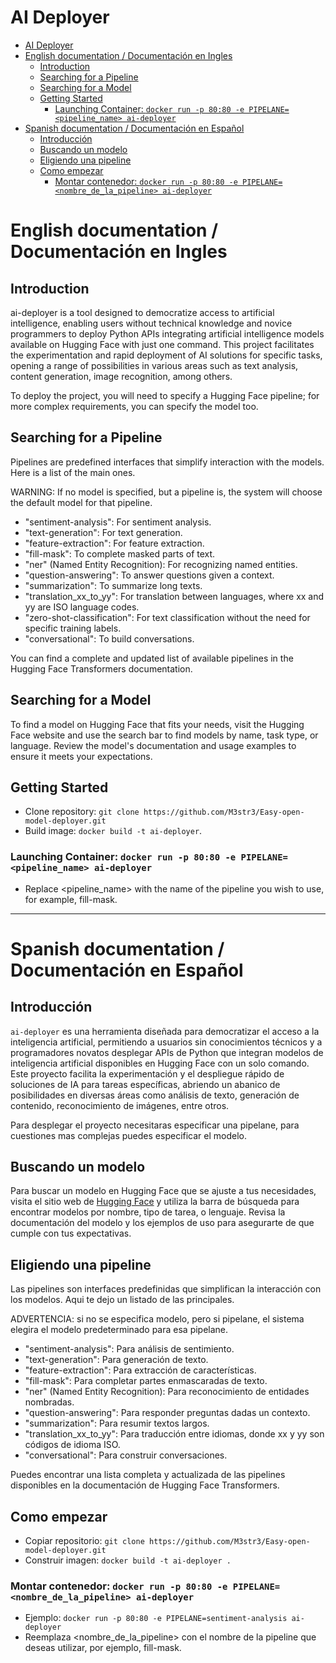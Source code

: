 # AI Deployer
- [AI Deployer](#ai-deployer)
- [English documentation / Documentación en Ingles](#english-documentation--documentación-en-ingles)
  - [Introduction](#introduction)
  - [Searching for a Pipeline](#searching-for-a-pipeline)
  - [Searching for a Model](#searching-for-a-model)
  - [Getting Started](#getting-started)
    - [Launching Container: `docker run -p 80:80 -e PIPELANE=<pipeline_name> ai-deployer`](#launching-container-docker-run--p-8080--e-pipelanepipeline_name-ai-deployer)
- [Spanish documentation / Documentación en Español](#spanish-documentation--documentación-en-español)
  - [Introducción](#introducción)
  - [Buscando un modelo](#buscando-un-modelo)
  - [Eligiendo una pipeline](#eligiendo-una-pipeline)
  - [Como empezar](#como-empezar)
    - [Montar contenedor: `docker run -p 80:80 -e PIPELANE=<nombre_de_la_pipeline> ai-deployer`](#montar-contenedor-docker-run--p-8080--e-pipelanenombre_de_la_pipeline-ai-deployer)
# English documentation / Documentación en Ingles

## Introduction
ai-deployer is a tool designed to democratize access to artificial intelligence, enabling users without technical knowledge and novice programmers to deploy Python APIs integrating artificial intelligence models available on Hugging Face with just one command. This project facilitates the experimentation and rapid deployment of AI solutions for specific tasks, opening a range of possibilities in various areas such as text analysis, content generation, image recognition, among others.

To deploy the project, you will need to specify a Hugging Face pipeline; for more complex requirements, you can specify the model too.

## Searching for a Pipeline
Pipelines are predefined interfaces that simplify interaction with the models. Here is a list of the main ones.

WARNING: If no model is specified, but a pipeline is, the system will choose the default model for that pipeline.

- "sentiment-analysis": For sentiment analysis.
- "text-generation": For text generation.
- "feature-extraction": For feature extraction.
- "fill-mask": To complete masked parts of text.
- "ner" (Named Entity Recognition): For recognizing named entities.
- "question-answering": To answer questions given a context.
- "summarization": To summarize long texts.
- "translation_xx_to_yy": For translation between languages, where xx and yy are ISO language codes.
- "zero-shot-classification": For text classification without the need for specific training labels.
- "conversational": To build conversations.

You can find a complete and updated list of available pipelines in the Hugging Face Transformers documentation.

## Searching for a Model
To find a model on Hugging Face that fits your needs, visit the Hugging Face website and use the search bar to find models by name, task type, or language. Review the model's documentation and usage examples to ensure it meets your expectations.


## Getting Started
- Clone repository: `git clone https://github.com/M3str3/Easy-open-model-deployer.git`
- Build image: `docker build -t ai-deployer`.

### Launching Container: `docker run -p 80:80 -e PIPELANE=<pipeline_name> ai-deployer`
  - Replace <pipeline_name> with the name of the pipeline you wish to use, for example, fill-mask.

----

# Spanish documentation / Documentación en Español

## Introducción
`ai-deployer` es una herramienta diseñada para democratizar el acceso a la inteligencia artificial, permitiendo a usuarios sin conocimientos técnicos y a programadores novatos desplegar APIs de Python que integran modelos de inteligencia artificial disponibles en Hugging Face con un solo comando. Este proyecto facilita la experimentación y el despliegue rápido de soluciones de IA para tareas específicas, abriendo un abanico de posibilidades en diversas áreas como análisis de texto, generación de contenido, reconocimiento de imágenes, entre otros.

Para desplegar el proyecto necesitaras especificar una pipelane, para cuestiones mas complejas puedes especificar el modelo.

## Buscando un modelo
Para buscar un modelo en Hugging Face que se ajuste a tus necesidades, visita el sitio web de [Hugging Face](https://huggingface.co/models) y utiliza la barra de búsqueda para encontrar modelos por nombre, tipo de tarea, o lenguaje. Revisa la documentación del modelo y los ejemplos de uso para asegurarte de que cumple con tus expectativas.

## Eligiendo una pipeline
Las pipelines son interfaces predefinidas que simplifican la interacción con los modelos. Aqui te dejo un listado de las principales.

ADVERTENCIA: si no se especifica modelo, pero si pipelane, el sistema elegira el modelo predeterminado para esa pipelane.

- "sentiment-analysis": Para análisis de sentimiento.
- "text-generation": Para generación de texto.
- "feature-extraction": Para extracción de características.
- "fill-mask": Para completar partes enmascaradas de texto.
- "ner" (Named Entity Recognition): Para reconocimiento de entidades nombradas.
- "question-answering": Para responder preguntas dadas un contexto.
- "summarization": Para resumir textos largos.
- "translation_xx_to_yy": Para traducción entre idiomas, donde xx y yy son códigos de idioma ISO.
- "conversational": Para construir conversaciones.


Puedes encontrar una lista completa y actualizada de las pipelines disponibles en la documentación de Hugging Face Transformers.

## Como empezar
- Copiar repositorio: `git clone https://github.com/M3str3/Easy-open-model-deployer.git`
- Construir imagen: `docker build -t ai-deployer .`

### Montar contenedor: `docker run -p 80:80 -e PIPELANE=<nombre_de_la_pipeline> ai-deployer`
  - Ejemplo: `docker run -p 80:80 -e PIPELANE=sentiment-analysis ai-deployer`
  - Reemplaza <nombre_de_la_pipeline> con el nombre de la pipeline que deseas utilizar, por ejemplo, fill-mask.
  

